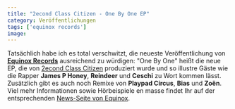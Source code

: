 ```yaml
---
title: "2econd Class Citizen - One By One EP"
category: Veröffentlichungen
tags: ['equinox records']
image: 
---
```


Tatsächlich habe ich es total verschwitzt, die neueste Veröffentlichung von [**Equinox Records**](http://www.e-q-x.net/) ausreichend zu würdigen: "One By One" heißt die neue EP, die von [2econd Class Citizen](http://www.e-q-x.net/news/artists/2econd_class_citizen/) produziert wurde und so illustre Gäste wie die Rapper **James P Honey**, **Reindeer** und **Ceschi** zu Wort kommen lässt. Zusätzlich gibt es auch noch Remixe von **Playpad Circus**, **Bias** und **Zoën**.  
Viel mehr Informationen sowie Hörbeispiele en masse findet Ihr auf der entsprechenden [News-Seite von Equinox](http://www.e-q-x.net/news/releases/2econd-class-citizen-one-by-one-ep-12-limited/).